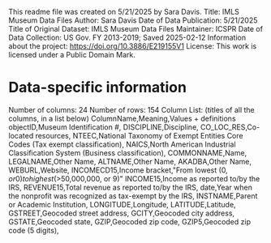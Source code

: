 This readme file was created on 5/21/2025 by Sara Davis.
Title: IMLS Museum Data Files
Author: Sara Davis
Date of Data Publication: 5/21/2025
Title of Original Dataset: IMLS Museum Data Files
Maintainer: ICSPR
Date of Data Collection: US Gov. FY 2013-2019; Saved 2025-02-12
Information about the project: https://doi.org/10.3886/E219155V1
License: This work is licensed under a Public Domain Mark.
# Data-specific information
Number of columns: 24
Number of rows: 154
Column List: (titles of all the columns, in a list below)
ColumnName,Meaning,Values + definitions
objectID,Museum Identification #,
DISCIPLINE,Discipline,
CO_LOC_RES,Co-located resources,
NTEEC,National Taxonomy of Exempt Entities Core Codes (Tax exempt classification),
NAICS,North American Industrial Classification System (Business classification),
COMMONNAME,Name,
LEGALNAME,Other Name,
ALTNAME,Other Name,
AKADBA,Other Name,
WEBURL,Website,
INCOMECD15,Income bracket,"From lowest ($0, or 0) to highest (>$50,000,000, or 9)"
INCOME15,Income as reported to/by the IRS,
REVENUE15,Total revenue as reported to/by the IRS,
date,Year when the nonprofit was recognized as tax-exempt by the IRS,
INSTNAME,Parent or Academic Institution,
LONGITUDE,Longitude,
LATITUDE,Latitude,
GSTREET,Geocoded street address,
GCITY,Geocoded city address,
GSTATE,Geocoded state,
GZIP,Geocoded zip code,
GZIP5,Geocoded zip code (5 digits),